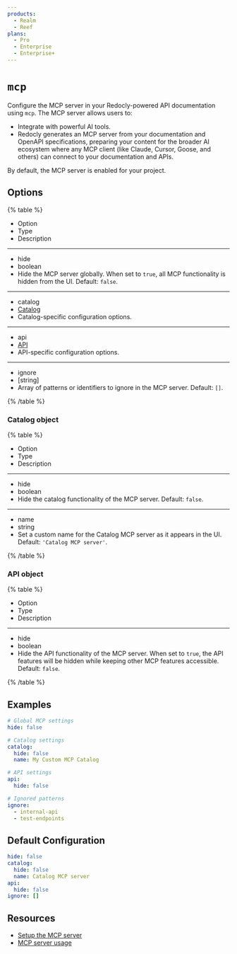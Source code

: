 ```yaml
---
products:
  - Realm
  - Reef
plans:
  - Pro
  - Enterprise
  - Enterprise+
---
```

# `mcp`

Configure the MCP server in your Redocly-powered API documentation using `mcp`. The MCP server allows users to:

- Integrate with powerful AI tools.
- Redocly generates an MCP server from your documentation and OpenAPI specifications, preparing your content for the broader AI ecosystem where any MCP client (like Claude, Cursor, Goose, and others) can connect to your documentation and APIs.

By default, the MCP server is enabled for your project.

## Options

{% table %}

- Option
- Type
- Description

---

- hide
- boolean
- Hide the MCP server globally. When set to `true`, all MCP functionality is hidden from the UI.
  Default: `false`.

---

- catalog
- [Catalog](#catalog-object)
- Catalog-specific configuration options.

---

- api
- [API](#api-object)
- API-specific configuration options.

---

- ignore
- [string]
- Array of patterns or identifiers to ignore in the MCP server.
  Default: `[]`.

{% /table %}

### Catalog object

{% table %}

- Option
- Type
- Description

---

- hide
- boolean
- Hide the catalog functionality of the MCP server.
  Default: `false`.

---

- name
- string
- Set a custom name for the Catalog MCP server as it appears in the UI.
  Default: `'Catalog MCP server'`.

{% /table %}

### API object

{% table %}

- Option
- Type
- Description

---

- hide
- boolean
- Hide the API functionality of the MCP server. When set to `true`, the API features will be hidden while keeping other MCP features accessible.
  Default: `false`.

{% /table %}

## Examples

```yaml
# Global MCP settings
hide: false

# Catalog settings
catalog:
  hide: false
  name: My Custom MCP Catalog

# API settings
api:
  hide: false

# Ignored patterns
ignore:
  - internal-api
  - test-endpoints
```

## Default Configuration

```yaml
hide: false
catalog:
  hide: false
  name: Catalog MCP server
api:
  hide: false
ignore: []
```

## Resources

- [Setup the MCP server](../customization/mcp-server/index.md)
- [MCP server usage](../customization/mcp-server/mcp-server-usage.md)